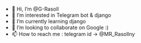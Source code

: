 - 👋 Hi, I’m @G-Rasoll
- 👀 I’m interested in Telegram bot & django
- 🌱 I’m currently learning django
- 💞️ I’m looking to collaborate on Google :)
- 📫 How to reach me : telegram id -> @MR_Rasollny

<!---
G-Rasoll/G-Rasoll is a ✨ special ✨ repository because its `README.md` (this file) appears on your GitHub profile.
You can click the Preview link to take a look at your changes.
--->
